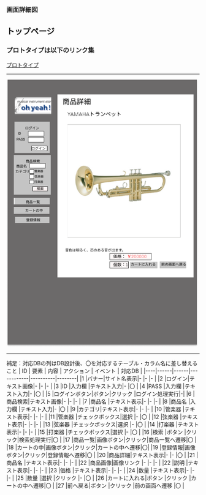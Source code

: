 ### 画面詳細図
## トップページ
### プロトタイプは以下のリンク集
[プロトタイプ](https://www.figma.com/file/5TNn5hMKarPFLmWIexSNYm/Untitled?node-id=0%3A1)
*****
<img src="../../img/トランペット.png" width="500">

*****
補足：対応DBの列はDB設計後、〇を対応するテーブル・カラム名に差し替えること
| ID | 要素 | 内容 | アクション | イベント | 対応DB |
|----|------|------|------------|----------|--------|
|1   |バナー|サイト名表示|-      |-         |-       |
|2   |ログイン|テキスト画像|-    |-         |-       |
|3   |ID     |入力欄     |テキスト入力|-    |〇      |
|4   |PASS   |入力欄     |テキスト入力|-    |〇      |
|5   |ログインボタン|ボタン|クリック  |ログイン処理実行|-|
|6   |商品検索|テキスト画像|-  |-          |-        |
|7   |商品名  |テキスト表示|-  |-          |-        |
|8   |商品名  |入力欄      |テキスト入力|-   |〇     |
|9   |カテゴリ|テキスト表示|-  |-          |-        |
|10  |管楽器  |テキスト表示|-   |-         |-        |
|11  |管楽器  |チェックボックス|選択  |-    |〇      |
|12  |弦楽器  |テキスト表示|-     |-       |-        |
|13  |弦楽器  |チェックボックス|選択   |-    |〇     |
|14  |打楽器  |テキスト表示|-     |-       |-      |
|15  |打楽器  |チェックボックス|選択   |-  |〇      |
|16  |検索    |ボタン     |クリック|検索処理実行|〇   |
|17  |商品一覧|画像ボタン|クリック|商品一覧へ遷移|〇  |
|18  |カートの中|画像ボタン|クリック|カートの中へ遷移|〇|
|19  |登録情報|画像ボタン|クリック|登録情報へ遷移|〇  |
|20  |商品詳細|テキスト表示|-        |-       |〇    |
|21  |商品名    |テキスト表示|-        |-       |-     |
|22  |商品画像|画像リンク  |-        |-       |-  |
|22  |説明    |テキスト表示|-        |-       |-   |
|23  |価格    |テキスト表示|-        |-       |-   |
|24  |数量    |テキスト表示|-        |-       |-   |
|25  |数量    |選択        |クリック |-       |〇  |
|26  |カートに入れる|ボタン |クリック |カートの中へ遷移|〇 |
|27  |前へ戻る|ボタン       |クリック |前の画面へ遷移 |〇 |

